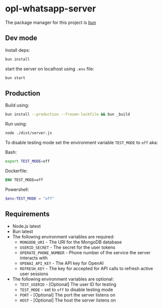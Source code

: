# opl-whatsapp-server

The package manager for this project is [bun](https://bun.sh)

## Dev mode

Install deps:

```bash
bun install
```

start the server on localhost using `.env` file:

```bash
bun start
```

## Production

Build using:

```bash
bun install --production --frozen-lockfile && bun _build
```

Run using:

```bash
node ./dist/server.js
```

To disable testing mode set the environment variable `TEST_MODE` to `off` aka:

Bash:

```bash
export TEST_MODE=off
```

Dockerfile:

```dockerfile
ENV TEST_MODE=off
```

Powershell:

```powershell
$env:TEST_MODE = "off"
```

## Requirements

- Node.js latest
- Bun latest
- The following environment variables are required:
  - `MONGODB_URI` - The URI for the MongoDB database
  - `USERID_SECRET` - The secret for the user tokens
  - `OPERATE_PHONE_NUMBER` - Phone number of the service the server interacts with
  - `OPENAI_API_KEY` - The API key for OpenAI
  - `REFRESH_KEY` - The key for accepted for API calls to refresh active user sessions
- The following environment variables are optional:
  - `TEST_USERID` - [Optional] The user ID for testing
  - `TEST_MODE` - set to `off` to disable testing mode
  - `PORT` - [Optional] The port the server listens on
  - `HOST` - [Optional] The host the server listens on
